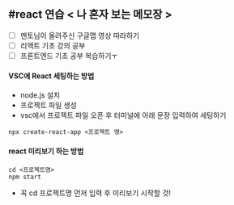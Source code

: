 #react 연습 < 나 혼자 보는 메모장 >
---
- [ ] 멘토님이 올려주신 구글맵 영상 따라하기  
- [ ] 리액트 기초 강의 공부
- [ ] 프론트엔드 기초 공부 복습하기ㅜ

#### VSC에 React 세팅하는 방법
* node.js 설치
* 프로젝트 파일 생성
* vsc에서 프로젝트 파일 오픈 후 터미널에 아래 문장 입력하여 세팅하기

```npx create-react-app <프로젝트 명>```  

#### react 미리보기 하는 방법  

```
cd <프로젝트명>
npm start
```

* 꼭 cd 프로젝트명 먼저 입력 후 미리보기 시작할 것!




